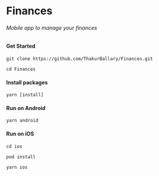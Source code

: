 # Finances

###### Mobile app to manage your finances

#### Get Started

```
git clone https://github.com/ThakurBallary/Finances.git 

cd Finances
```


#### Install packages

```
yarn [install]
```


#### Run on Android

```
yarn android
```


#### Run on iOS

```
cd ios 

pod install 

yarn ios
```
